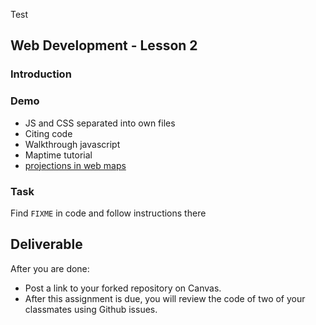 Test
## Web Development - Lesson 2

### Introduction

### Demo
  * JS and CSS separated into own files
  * Citing code
  * Walkthrough javascript 
  * Maptime tutorial
  * [projections in web maps](http://lyzidiamond.com/posts/4326-vs-3857)

### Task
Find `FIXME` in code and follow instructions there

## Deliverable
After you are done:
 * Post a link to your forked repository on Canvas.
 * After this assignment is due, you will review the code of two of your classmates using Github issues.
